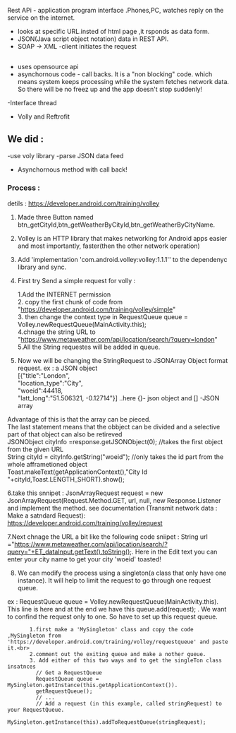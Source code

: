 Rest APi - application program interface .Phones,PC, watches reply on the service on the internet.
- looks at specific URL.insted of html page ,it rsponds as data form.
- JSON(Java script object notation) data in REST API. 
- SOAP -> XML
-client initiates the request 

## 
- uses opensource api
- asynchornous code - call backs. It is a "non blocking" code. which means system keeps processing 
while the system fetches network data. So there will be no freez up and the app doesn't stop suddenly!

-Interface thread 
- Volly and Reftrofit 

## We did : 
-use voly library
-parse JSON data feed
- Asynchornous method with call back!

### Process :
detils : https://developer.android.com/training/volley <br>
1. Made three Button named btn_getCityId,btn_getWeatherByCityId,btn_getWeatherByCityName.
2. Volley is an HTTP library that makes networking for Android apps easier and most importantly, faster(then the other network operation)
3. Add 'implementation 'com.android.volley:volley:1.1.1'' to the dependenyc library and sync.
4. First try Send a simple request for volly :

    1.Add the INTERNET permission <br>
    2. copy the first chunk of code from "https://developer.android.com/training/volley/simple" <br>
    3. then change the context type in RequestQueue queue = Volley.newRequestQueue(MainActivity.this); <br>
    4.chnage the string URL to "https://www.metaweather.com/api/location/search/?query=london" <br>
    5.All the String requestes will be added in queue.
5. Now we will be changing the StringRequest to JSONArray Object format request.
ex : a JSON object  <br>
[{"title":"London", <br>
"location_type":"City", <br>
"woeid":44418, <br>
"latt_long":"51.506321, -0.12714"}]  ..here {}- json object and [] -JSON array <br>


 Advantage of this is that the array can be pieced. <br>
The last statement means that the obbject can be divided and a selective part of that object can also be retireved <br>
                            JSONObject cityInfo =response.getJSONObject(0); //takes the first object from the given URL <br>
                            String cityId = cityInfo.getString("woeid"); //only takes the id part from the whole afframetioned object <br>
                            Toast.makeText(getApplicationContext(),"City Id "+cityId,Toast.LENGTH_SHORT).show();


6.take this snnipet :  JsonArrayRequest request = new JsonArrayRequest(Request.Method.GET, url, null, new Response.Listener<JSONArray> and implement the method.
see documentation (Transmit network data : Make a satndard Request): https://developer.android.com/training/volley/request

7.Next chnage the URL a bit like the following code sniipet : String url ="https://www.metaweather.com/api/location/search/?query="+ET_dataInput.getText().toString();.
Here in the Edit text you can enter your city name to get your city 'woeid' toasted!

8. We can modify the process using a singleton(a class that only have one instance). It will help to limit the request to go through one request queue.

ex : RequestQueue queue = Volley.newRequestQueue(MainActivity.this). This line is here and at the end we have this  queue.add(request); . We want to confind the request
only to one. So have to set up this request queue. <br>

           1.first make a 'MySingleton' class and copy the code ,MySingleton from 'https://developer.android.com/training/volley/requestqueue' and paste it.<br>
           2.comment out the exiting queue and make a nother queue.
           3. Add either of this two ways and to get the singleTon class insatnces
             // Get a RequestQueue
             RequestQueue queue = MySingleton.getInstance(this.getApplicationContext()).
             getRequestQueue();
             // ...
             // Add a request (in this example, called stringRequest) to your RequestQueue.
             MySingleton.getInstance(this).addToRequestQueue(stringRequest);
